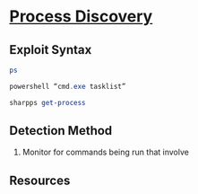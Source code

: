 # [Process Discovery](https://attack.mitre.org/techniques/T1057/)

## Exploit Syntax

```powershell 
ps
```

```powershell
powershell “cmd.exe tasklist”
```

```powershell 
sharpps get-process
```

## Detection Method
1. Monitor for commands being run that involve 
## Resources